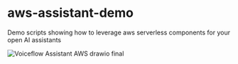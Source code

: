 # aws-assistant-demo
Demo scripts showing how to leverage aws serverless components for your open AI assistants

![Voiceflow Assistant AWS drawio final](https://github.com/empowerment-ai/aws-assistant-demo/assets/12547344/52439630-091b-4a17-9534-4c5b8fb1b629)

